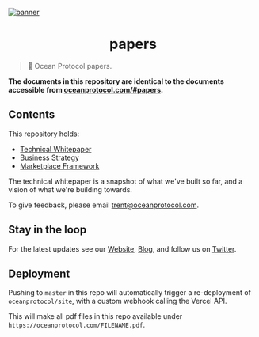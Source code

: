 [![banner](https://raw.githubusercontent.com/oceanprotocol/art/master/github/repo-banner%402x.png)](https://oceanprotocol.com)

<h1 align="center">papers</h1>

> 🌊 Ocean Protocol papers.

**The documents in this repository are identical to the documents accessible from [oceanprotocol.com/#papers](https://oceanprotocol.com/#papers).**

## Contents

This repository holds:

* [Technical Whitepaper](tech-whitepaper.pdf)
* [Business Strategy](business-strategy.pdf)
* [Marketplace Framework](marketplace-framework.pdf)

The technical whitepaper is a snapshot of what we've built so far, and a vision of what we're building towards. 

To give feedback, please email [trent@oceanprotocol.com](mailto:trent@oceanprotocol.com). 

## Stay in the loop

For the latest updates see our [Website](https://oceanprotocol.com/), [Blog](https://blog.oceanprotocol.com), and follow us on [Twitter](https://twitter.com/oceanprotocol).

## Deployment

Pushing to `master` in this repo will automatically trigger a re-deployment of `oceanprotocol/site`, with a custom webhook calling the Vercel API.

This will make all pdf files in this repo available under `https://oceanprotocol.com/FILENAME.pdf`.


